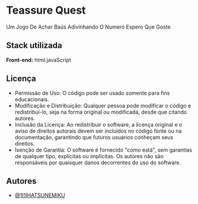 # Teassure Quest

Um Jogo De Achar Baús Adivinhando O Numero Espero Que Goste


## Stack utilizada

**Front-end:** html.javaScript



## Licença

- Permissão de Uso: O código pode ser usado somente para fins educacionais.
- Modificação e Distribuição: Qualquer pessoa pode modificar o código e redistribuí-lo, seja na forma original ou modificada, desde que citando autores.
- Inclusão da Licença: Ao redistribuir o software, a licença original e o aviso de direitos autorais devem ser incluídos no código fonte ou na documentação, garantindo que futuros usuários conheçam seus direitos.
- Isenção de Garantia: O software é fornecido "como está", sem garantias de qualquer tipo, explícitas ou implícitas. Os autores não são responsáveis por quaisquer danos decorrentes do uso do software.


## Autores

- [@1I1IHATSUNEMIKU](https://www.github.com/1I1IHATSUNEMIKU)

